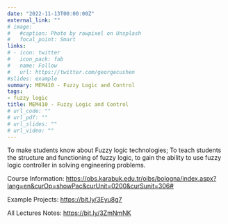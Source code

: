 ```yaml
---
date: "2022-11-13T00:00:00Z"
external_link: ""
# image:
#   #caption: Photo by rawpixel on Unsplash
#   focal_point: Smart
links:
# - icon: twitter
#   icon_pack: fab
#   name: Follow
#   url: https://twitter.com/georgecushen
#slides: example
summary: MEM410 - Fuzzy Logic and Control
tags:
- fuzzy logic
title: MEM410 - Fuzzy Logic and Control
# url_code: ""
# url_pdf: ""
# url_slides: ""
# url_video: ""
---
```

To make students know about Fuzzy logic technologies; To teach students the structure and functioning of fuzzy logic, to gain the ability to use fuzzy logic controller in solving engineering problems.

Course Information: https://obs.karabuk.edu.tr/oibs/bologna/index.aspx?lang=en&curOp=showPac&curUnit=0200&curSunit=306#

Example Projects: https://bit.ly/3Eyu8g7

All Lectures Notes: https://bit.ly/3ZmNmNK
